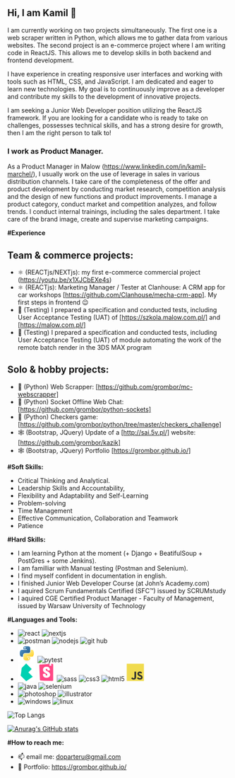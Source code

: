 ## Hi, I am Kamil 🤗

I am currently working on two projects simultaneously. The first one is a web scraper written in Python, which allows me to gather data from various websites. The second project is an e-commerce project where I am writing code in ReactJS. This allows me to develop skills in both backend and frontend development.

I have experience in creating responsive user interfaces and working with tools such as HTML, CSS, and JavaScript. I am dedicated and eager to learn new technologies. My goal is to continuously improve as a developer and contribute my skills to the development of innovative projects.

I am seeking a Junior Web Developer position utilizing the ReactJS framework. If you are looking for a candidate who is ready to take on challenges, possesses technical skills, and has a strong desire for growth, then I am the right person to talk to!

### I work as Product Manager.

As a Product Manager in Malow (https://www.linkedin.com/in/kamil-marchel/), I usually work on the use of leverage in sales in various distribution channels. I take care of the completeness of the offer and product development by conducting market research, competition analysis and the design of new functions and product improvements. I manage a product category, conduct market and competition analyzes, and follow trends. I conduct internal trainings, including the sales department. I take care of the brand image, create and supervise marketing campaigns.

**#Experience**

## Team & commerce projects:

- ⚛ (REACTjs/NEXTjs): my first e-commerce commercial project (https://youtu.be/x1XJCbEXe4s)
- ⚛ (REACTjs): Marketing Manager / Tester at Clanhouse: A CRM app for car workshops [https://github.com/Clanhouse/mecha-crm-app]. My first steps in frontend 😉
- 🐛 (Testing) I prepared a specification and conducted tests, including User Acceptance Testing (UAT) of [https://szkola.malow.com.pl/] and [https://malow.com.pl/]
- 🐛 (Testing) I prepared a specification and conducted tests, including User Acceptance Testing (UAT) of module automating the work of the remote batch render in the 3DS MAX program

## Solo & hobby projects:

- 🐍 (Python) Web Scrapper: [https://github.com/grombor/mc-webscrapper]
- 🐍 (Python) Socket Offline Web Chat: [https://github.com/grombor/python-sockets]
- 🐍 (Python) Checkers game: [https://github.com/grombor/python/tree/master/checkers_challenge]
- 🕸 (Bootstrap, JQuery) Update of a [http://sai.5v.pl/] website: [https://github.com/grombor/kazik]
- 🕸 (Bootstrap, JQuery) Portfolio [https://grombor.github.io/]

**#Soft Skills:**

- Critical Thinking and Analytical.
- Leadership Skills and Accountability,
- Flexibility and Adaptability and Self-Learning
- Problem-solving
- Time Management
- Effective Communication, Collaboration and Teamwork
- Patience

**#Hard Skills:**

- I am learning Python at the moment (+ Django + BeatifulSoup + PostGres + some Jenkins).
- I am familliar with Manual testing (Postman and Selenium).
- I find myself confident in documentation in english.
- I finished Junior Web Developer Course (at John’s Academy.com)
- I aquired Scrum Fundamentals Certified (SFC™) issued by SCRUMstudy
- I aquired CGE Certified Product Manager - Faculty of Management, issued by Warsaw University of Technology

**#Languages and Tools:**

- <img src="https://cdn.jsdelivr.net/gh/devicons/devicon/icons/react/react-original.svg" alt="react" width="40" height="40" /> <img src="https://cdn.jsdelivr.net/gh/devicons/devicon/icons/nextjs/nextjs-original-wordmark.svg" alt="nextjs" width="40" height="40"  />
- <img src="https://www.vectorlogo.zone/logos/getpostman/getpostman-icon.svg" alt="postman" width="40" height="40"/> <img src="https://cdn.jsdelivr.net/gh/devicons/devicon/icons/npm/npm-original-wordmark.svg" alt="nodejs" width="40" height="40"/> <img src="https://cdn.jsdelivr.net/gh/devicons/devicon/icons/github/github-original.svg"  alt="git hub" width="40" height="40"/>
- <img src="https://github.com/devicons/devicon/blob/master/icons/python/python-original.svg" alt="python" width="40" height="40" /> <img src="https://cdn.jsdelivr.net/gh/devicons/devicon/icons/pytest/pytest-original-wordmark.svg" alt="pytest" width="40" height="40" />
- <img src="https://github.com/devicons/devicon/blob/master/icons/bulma/bulma-plain.svg" alt="bulma" width="40" height="40"/> <img src="https://github.com/devicons/devicon/blob/master/icons/storybook/storybook-original.svg" alt="storybook" width="40" height="40"/> <img src="https://cdn.jsdelivr.net/gh/devicons/devicon/icons/sass/sass-original.svg" alt="sass" width="40" height="40"/> <img src="https://cdn.jsdelivr.net/gh/devicons/devicon/icons/css3/css3-original.svg" alt="css3" width="40" height="40"/> <img src="https://cdn.jsdelivr.net/gh/devicons/devicon/icons/html5/html5-original.svg" alt="html5" width="40" height="40"/> <img src="https://raw.githubusercontent.com/devicons/devicon/master/icons/javascript/javascript-original.svg" alt="javascript" width="40" height="40"/>
- <img src="https://cdn.jsdelivr.net/gh/devicons/devicon/icons/java/java-original.svg" alt="java" width="40" height="40" /> <img src="https://raw.githubusercontent.com/detain/svg-logos/780f25886640cef088af994181646db2f6b1a3f8/svg/selenium-logo.svg" alt="selenium" width="40" height="40"/>
- <img src="https://cdn.jsdelivr.net/gh/devicons/devicon/icons/photoshop/photoshop-line.svg" alt="photoshop" width="40" height="40" /> <img src="https://cdn.jsdelivr.net/gh/devicons/devicon/icons/illustrator/illustrator-line.svg" alt="illustrator" width="40" height="40" />
- <img src="https://cdn.jsdelivr.net/gh/devicons/devicon/icons/windows8/windows8-original.svg" alt="windows" width="40" height="40"/> <img src="https://cdn.jsdelivr.net/gh/devicons/devicon/icons/linux/linux-original.svg" alt="linux" width="40" height="40"/>

![Top Langs](https://github-readme-stats.vercel.app/api/top-langs/?username=anuraghazra&langs_count=8&show_icons=true&theme=radical)

[![Anurag's GitHub stats](https://github-readme-stats.vercel.app/api?username=grombor)](https://github.com/anuraghazra/github-readme-stats&show_icons=true&theme=radical)

**#How to reach me:**

- 📫 email me: doparteru@gmail.com
- 🔗 Portfolio: https://grombor.github.io/
